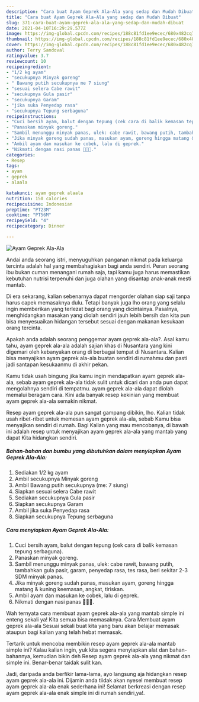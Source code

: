 ```yaml
---
description: "Cara buat Ayam Geprek Ala-Ala yang sedap dan Mudah Dibuat"
title: "Cara buat Ayam Geprek Ala-Ala yang sedap dan Mudah Dibuat"
slug: 371-cara-buat-ayam-geprek-ala-ala-yang-sedap-dan-mudah-dibuat
date: 2021-04-10T16:29:29.577Z
image: https://img-global.cpcdn.com/recipes/188c81fd1ee9ecec/680x482cq70/ayam-geprek-ala-ala-foto-resep-utama.jpg
thumbnail: https://img-global.cpcdn.com/recipes/188c81fd1ee9ecec/680x482cq70/ayam-geprek-ala-ala-foto-resep-utama.jpg
cover: https://img-global.cpcdn.com/recipes/188c81fd1ee9ecec/680x482cq70/ayam-geprek-ala-ala-foto-resep-utama.jpg
author: Terry Sandoval
ratingvalue: 3.7
reviewcount: 10
recipeingredient:
- "1/2 kg ayam"
- "secukupnya Minyak goreng"
- " Bawang putih secukupnya me 7 siung"
- "sesuai selera Cabe rawit"
- "secukupnya Gula pasir"
- "secukupnya Garam"
- "jika suka Penyedap rasa"
- "secukupnya Tepung serbaguna"
recipeinstructions:
- "Cuci bersih ayam, balut dengan tepung (cek cara di balik kemasan tepung serbaguna)."
- "Panaskan minyak goreng."
- "Sambil menunggu minyak panas, ulek: cabe rawit, bawang putih, tambahkan gula pasir, garam, penyedap rasa, tes rasa, beri sekitar 2-3 SDM minyak panas."
- "Jika minyak goreng sudah panas, masukan ayam, goreng hingga matang &amp; kuning keemasan, angkat, tiriskan."
- "Ambil ayam dan masukan ke cobek, lalu di geprek."
- "Nikmati dengan nasi panas 🥰🥰🥰."
categories:
- Resep
tags:
- ayam
- geprek
- alaala

katakunci: ayam geprek alaala 
nutrition: 150 calories
recipecuisine: Indonesian
preptime: "PT23M"
cooktime: "PT56M"
recipeyield: "4"
recipecategory: Dinner

---
```



![Ayam Geprek Ala-Ala](https://img-global.cpcdn.com/recipes/188c81fd1ee9ecec/680x482cq70/ayam-geprek-ala-ala-foto-resep-utama.jpg)

Andai anda seorang istri, menyuguhkan panganan nikmat pada keluarga tercinta adalah hal yang membahagiakan bagi anda sendiri. Peran seorang ibu bukan cuman menangani rumah saja, tapi kamu juga harus memastikan kebutuhan nutrisi terpenuhi dan juga olahan yang disantap anak-anak mesti mantab.

Di era  sekarang, kalian sebenarnya dapat mengorder olahan siap saji tanpa harus capek memasaknya dulu. Tetapi banyak juga lho orang yang selalu ingin memberikan yang terlezat bagi orang yang dicintainya. Pasalnya, menghidangkan masakan yang diolah sendiri jauh lebih bersih dan kita pun bisa menyesuaikan hidangan tersebut sesuai dengan makanan kesukaan orang tercinta. 



Apakah anda adalah seorang penggemar ayam geprek ala-ala?. Asal kamu tahu, ayam geprek ala-ala adalah sajian khas di Nusantara yang kini digemari oleh kebanyakan orang di berbagai tempat di Nusantara. Kalian bisa menyajikan ayam geprek ala-ala buatan sendiri di rumahmu dan pasti jadi santapan kesukaanmu di akhir pekan.

Kamu tidak usah bingung jika kamu ingin mendapatkan ayam geprek ala-ala, sebab ayam geprek ala-ala tidak sulit untuk dicari dan anda pun dapat mengolahnya sendiri di tempatmu. ayam geprek ala-ala dapat diolah memalui beragam cara. Kini ada banyak resep kekinian yang membuat ayam geprek ala-ala semakin nikmat.

Resep ayam geprek ala-ala pun sangat gampang dibikin, lho. Kalian tidak usah ribet-ribet untuk memesan ayam geprek ala-ala, sebab Kamu bisa menyajikan sendiri di rumah. Bagi Kalian yang mau mencobanya, di bawah ini adalah resep untuk menyajikan ayam geprek ala-ala yang mantab yang dapat Kita hidangkan sendiri.

<!--inarticleads1-->

##### Bahan-bahan dan bumbu yang dibutuhkan dalam menyiapkan Ayam Geprek Ala-Ala:

1. Sediakan 1/2 kg ayam
1. Ambil secukupnya Minyak goreng
1. Ambil  Bawang putih secukupnya (me: 7 siung)
1. Siapkan sesuai selera Cabe rawit
1. Sediakan secukupnya Gula pasir
1. Siapkan secukupnya Garam
1. Ambil jika suka Penyedap rasa
1. Siapkan secukupnya Tepung serbaguna




<!--inarticleads2-->

##### Cara menyiapkan Ayam Geprek Ala-Ala:

1. Cuci bersih ayam, balut dengan tepung (cek cara di balik kemasan tepung serbaguna).
1. Panaskan minyak goreng.
1. Sambil menunggu minyak panas, ulek: cabe rawit, bawang putih, tambahkan gula pasir, garam, penyedap rasa, tes rasa, beri sekitar 2-3 SDM minyak panas.
1. Jika minyak goreng sudah panas, masukan ayam, goreng hingga matang &amp; kuning keemasan, angkat, tiriskan.
1. Ambil ayam dan masukan ke cobek, lalu di geprek.
1. Nikmati dengan nasi panas 🥰🥰🥰.




Wah ternyata cara membuat ayam geprek ala-ala yang mantab simple ini enteng sekali ya! Kita semua bisa memasaknya. Cara Membuat ayam geprek ala-ala Sesuai sekali buat kita yang baru akan belajar memasak ataupun bagi kalian yang telah hebat memasak.

Tertarik untuk mencoba membikin resep ayam geprek ala-ala mantab simple ini? Kalau kalian ingin, yuk kita segera menyiapkan alat dan bahan-bahannya, kemudian bikin deh Resep ayam geprek ala-ala yang nikmat dan simple ini. Benar-benar taidak sulit kan. 

Jadi, daripada anda berfikir lama-lama, ayo langsung aja hidangkan resep ayam geprek ala-ala ini. Dijamin anda tiidak akan nyesel membuat resep ayam geprek ala-ala enak sederhana ini! Selamat berkreasi dengan resep ayam geprek ala-ala enak simple ini di rumah sendiri,ya!.

